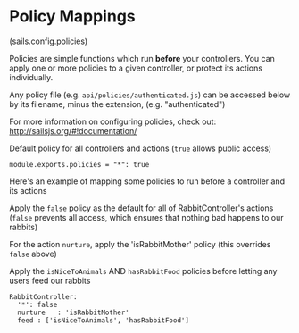
# Policy Mappings

(sails.config.policies)

Policies are simple functions which run **before** your controllers.
You can apply one or more policies to a given controller, or protect
its actions individually.

Any policy file (e.g. `api/policies/authenticated.js`) can be accessed
below by its filename, minus the extension, (e.g. "authenticated")

For more information on configuring policies, check out:
http://sailsjs.org/#!documentation/


Default policy for all controllers and actions
(`true` allows public access)

    module.exports.policies = "*": true

Here's an example of mapping some policies to run before
a controller and its actions

Apply the `false` policy as the default for all of RabbitController's actions
(`false` prevents all access, which ensures that nothing bad happens to our rabbits)

For the action `nurture`, apply the 'isRabbitMother' policy
(this overrides `false` above)

Apply the `isNiceToAnimals` AND `hasRabbitFood` policies
before letting any users feed our rabbits
```
RabbitController:
  '*': false
  nurture	: 'isRabbitMother'
  feed : ['isNiceToAnimals', 'hasRabbitFood']
```
